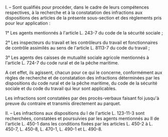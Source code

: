 I. – Sont qualifiés pour procéder, dans le cadre de leurs compétences respectives, à la recherche et à la constatation des infractions aux dispositions des articles de la présente sous-section et des règlements pris pour leur application : 


1° Les agents mentionnés à l'article L. 243-7 du code de la sécurité sociale ; 


2° Les inspecteurs du travail et les contrôleurs du travail et fonctionnaires de contrôle assimilés au sens de l'article L. 8113-7 du code du travail ; 


3° Les agents des caisses de mutualité sociale agricole mentionnés à l'article L. 724-7 du code rural et de la pêche maritime. 


A cet effet, ils agissent, chacun pour ce qui le concerne, conformément aux règles de recherche et de constatation des infractions déterminées par les dispositions du code rural et de la pêche maritime, du code de la sécurité sociale et du code du travail qui leur sont applicables. 


Les infractions sont constatées par des procès-verbaux faisant foi jusqu'à preuve du contraire et transmis directement au parquet. 


II. – Les infractions aux dispositions du I de l'article L. 123-11-3 sont recherchées, constatées et poursuivies par les agents mentionnés au II de l'article L. 450-1 dans les conditions fixées par les articles L. 450-2 à L. 450-7, L. 450-8, L. 470-1, L. 490-1 et L. 490-8.


  

  
